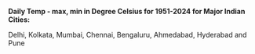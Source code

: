 **Daily Temp - max, min in Degree Celsius for 1951-2024 for Major Indian Cities:**

Delhi, Kolkata, Mumbai, Chennai, Bengaluru, Ahmedabad, Hyderabad and Pune
